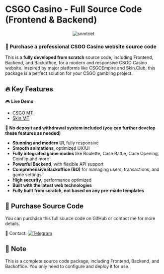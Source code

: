 # CSGO Casino - Full Source Code (Frontend & Backend)

<p align="center"> <img src="https://komarev.com/ghpvc/?username=snmtriet&label=Visitors&color=0e75b6&style=flat" alt="snmtriet" /> </p>

### 🚀 Purchase a professional CSGO Casino website source code

This is a **fully developed from scratch** source code, including Frontend, Backend, and Backoffice, for a modern and responsive CSGO Casino website. Inspired by major platforms like CSGOEmpire and Skin.Club, this package is a perfect solution for your CSGO gambling project.

## 🔥 Key Features

🎮 **Live Demo**

- [CSGO MT](https://csgomt.vercel.app)
- [Skin MT](https://skinmt.vercel.app)

🚫 **No deposit and withdrawal system included (you can further develop these features as needed)**

- **Stunning and modern UI**, fully responsive
- **Smooth animations**, optimized UX/UI
- **Fully integrated game modes** like Roulette, Case Battle, Case Opening, Coinflip and more
- **Powerful Backend**, with flexible API support
- **Comprehensive Backoffice (BO)** for managing users, transactions, and game settings
- **High security**, performance optimized
- **Built with the latest web technologies**
- **Fully built from scratch, not based on any pre-made templates**

## 🛒 Purchase Source Code

You can purchase this full source code on GitHub or contact me for more details.

📩 Contact: [![Telegram](https://img.shields.io/badge/Telegram-blue?logo=telegram)](https://t.me/snmtriet)

## 📝 Note

This is a complete source code package, including Frontend, Backend, and Backoffice. You only need to configure and deploy it for use.
